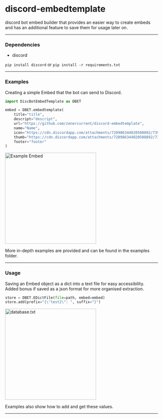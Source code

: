 # discord-embedtemplate
discord bot embed builder that provides an easier way to create embeds
and has an additional feature to save them for usage later on. 

<hr>

### Dependencies
- discord

`pip install discord` or `pip install -r requirements.txt`

<hr>

### Examples
Creating a simple Embed that the bot can send to Discord.
```python
import DiscBotEmbedTemplate as DBET

embed = DBET.embedtemplate(
    title="title",
    descript="descript",
    url="https://github.com/zenercurrent/discord-embedtemplate",
    name="Name",
    icon="https://cdn.discordapp.com/attachments/720986344020508892/739479274922442792/unknown.png",
    thumb="https://cdn.discordapp.com/attachments/720986344020508892/739479274922442792/unknown.png",
    footer="footer"
)
```
<img src=https://cdn.discordapp.com/attachments/720986344020508892/739479274922442792/unknown.png width="300" alt="Example Embed">

More in-depth examples are provided and can be found in the examples folder. 

<hr>

### Usage
Saving an Embed object as a dict into a text file for easy accessibility.
Added bonus if saved as a json format for more organised extraction.
```python
store = DBET.EDictFile(file=path, embed=embed)
store.add(prefix="{\"test2\": ", suffix="}")
``` 

<img src=https://cdn.discordapp.com/attachments/720986344020508892/739482307001319434/unknown.png width="300" alt="database.txt">

Examples also show how to add and get these values.

<hr>